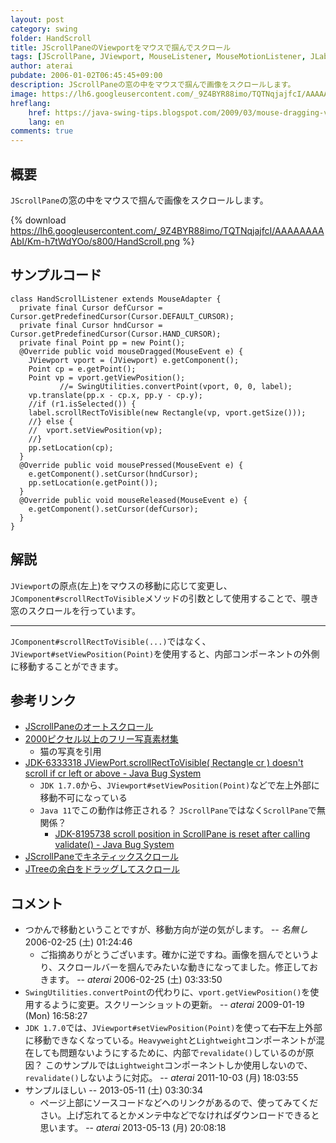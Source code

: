 ```yaml
---
layout: post
category: swing
folder: HandScroll
title: JScrollPaneのViewportをマウスで掴んでスクロール
tags: [JScrollPane, JViewport, MouseListener, MouseMotionListener, JLabel]
author: aterai
pubdate: 2006-01-02T06:45:45+09:00
description: JScrollPaneの窓の中をマウスで掴んで画像をスクロールします。
image: https://lh6.googleusercontent.com/_9Z4BYR88imo/TQTNqjajfcI/AAAAAAAAAbI/Km-h7tWdYOo/s800/HandScroll.png
hreflang:
    href: https://java-swing-tips.blogspot.com/2009/03/mouse-dragging-viewport-scroll.html
    lang: en
comments: true
---
```

## 概要
`JScrollPane`の窓の中をマウスで掴んで画像をスクロールします。

{% download https://lh6.googleusercontent.com/_9Z4BYR88imo/TQTNqjajfcI/AAAAAAAAAbI/Km-h7tWdYOo/s800/HandScroll.png %}

## サンプルコード
<pre class="prettyprint"><code>class HandScrollListener extends MouseAdapter {
  private final Cursor defCursor = Cursor.getPredefinedCursor(Cursor.DEFAULT_CURSOR);
  private final Cursor hndCursor = Cursor.getPredefinedCursor(Cursor.HAND_CURSOR);
  private final Point pp = new Point();
  @Override public void mouseDragged(MouseEvent e) {
    JViewport vport = (JViewport) e.getComponent();
    Point cp = e.getPoint();
    Point vp = vport.getViewPosition();
           //= SwingUtilities.convertPoint(vport, 0, 0, label);
    vp.translate(pp.x - cp.x, pp.y - cp.y);
    //if (r1.isSelected()) {
    label.scrollRectToVisible(new Rectangle(vp, vport.getSize()));
    //} else {
    //  vport.setViewPosition(vp);
    //}
    pp.setLocation(cp);
  }
  @Override public void mousePressed(MouseEvent e) {
    e.getComponent().setCursor(hndCursor);
    pp.setLocation(e.getPoint());
  }
  @Override public void mouseReleased(MouseEvent e) {
    e.getComponent().setCursor(defCursor);
  }
}
</code></pre>

## 解説
`JViewport`の原点(左上)をマウスの移動に応じて変更し、`JComponent#scrollRectToVisible`メソッドの引数として使用することで、覗き窓のスクロールを行っています。

- - - -
`JComponent#scrollRectToVisible(...)`ではなく、`JViewport#setViewPosition(Point)`を使用すると、内部コンポーネントの外側に移動することができます。

## 参考リンク
- [JScrollPaneのオートスクロール](https://ateraimemo.com/Swing/AutoScroll.html)
- [2000ピクセル以上のフリー写真素材集](http://sozai-free.com/)
    - 猫の写真を引用
- [JDK-6333318 JViewPort.scrollRectToVisible( Rectangle cr ) doesn't scroll if cr left or above - Java Bug System](https://bugs.openjdk.java.net/browse/JDK-6333318)
    - `JDK 1.7.0`から、`JViewport#setViewPosition(Point)`などで左上外部に移動不可になっている
    - `Java 11`でこの動作は修正される？ `JScrollPane`ではなく`ScrollPane`で無関係？
        - [JDK-8195738 scroll position in ScrollPane is reset after calling validate() - Java Bug System](https://bugs.openjdk.java.net/browse/JDK-8195738)
- [JScrollPaneでキネティックスクロール](https://ateraimemo.com/Swing/KineticScrolling.html)
- [JTreeの余白をドラッグしてスクロール](https://ateraimemo.com/Swing/TreeDragScroll.html)

<!-- dummy comment line for breaking list -->

## コメント
- つかんで移動ということですが、移動方向が逆の気がします。 -- *名無し* 2006-02-25 (土) 01:24:46
    - ご指摘ありがとうございます。確かに逆ですね。画像を掴んでというより、スクロールバーを掴んでみたいな動きになってました。修正しておきます。 -- *aterai* 2006-02-25 (土) 03:33:50
- `SwingUtilities.convertPoint`の代わりに、`vport.getViewPosition()`を使用するように変更。スクリーンショットの更新。 -- *aterai* 2009-01-19 (Mon) 16:58:27
- `JDK 1.7.0`では、`JViewport#setViewPosition(Point)`を使って~~右下~~左上外部に移動できなくなっている。`Heavyweight`と`Lightweight`コンポーネントが混在しても問題ないようにするために、内部で`revalidate()`しているのが原因？ このサンプルでは`Lightweight`コンポーネントしか使用しないので、`revalidate()`しないように対応。 -- *aterai* 2011-10-03 (月) 18:03:55
- サンプルほしい --  2013-05-11 (土) 03:30:34
    - ページ上部にソースコードなどへのリンクがあるので、使ってみてください。上げ忘れてるとかメンテ中などでなければダウンロードできると思います。 -- *aterai* 2013-05-13 (月) 20:08:18

<!-- dummy comment line for breaking list -->
